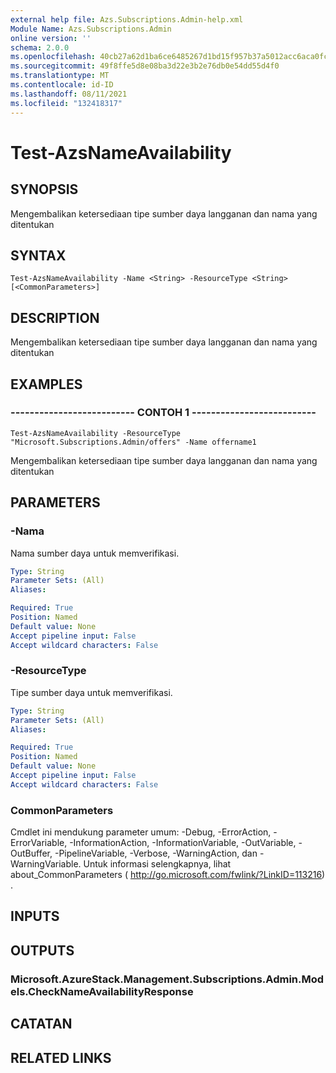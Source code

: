 ```yaml
---
external help file: Azs.Subscriptions.Admin-help.xml
Module Name: Azs.Subscriptions.Admin
online version: ''
schema: 2.0.0
ms.openlocfilehash: 40cb27a62d1ba6ce6485267d1bd15f957b37a5012acc6aca0fc1505c8f380cc8
ms.sourcegitcommit: 49f8ffe5d8e08ba3d22e3b2e76db0e54dd55d4f0
ms.translationtype: MT
ms.contentlocale: id-ID
ms.lasthandoff: 08/11/2021
ms.locfileid: "132418317"
---
```

# Test-AzsNameAvailability

## SYNOPSIS
Mengembalikan ketersediaan tipe sumber daya langganan dan nama yang ditentukan

## SYNTAX

```
Test-AzsNameAvailability -Name <String> -ResourceType <String> [<CommonParameters>]
```

## DESCRIPTION
Mengembalikan ketersediaan tipe sumber daya langganan dan nama yang ditentukan

## EXAMPLES

### -------------------------- CONTOH 1 --------------------------
```
Test-AzsNameAvailability -ResourceType "Microsoft.Subscriptions.Admin/offers" -Name offername1
```

Mengembalikan ketersediaan tipe sumber daya langganan dan nama yang ditentukan

## PARAMETERS

### -Nama
Nama sumber daya untuk memverifikasi.

```yaml
Type: String
Parameter Sets: (All)
Aliases: 

Required: True
Position: Named
Default value: None
Accept pipeline input: False
Accept wildcard characters: False
```

### -ResourceType
Tipe sumber daya untuk memverifikasi.

```yaml
Type: String
Parameter Sets: (All)
Aliases: 

Required: True
Position: Named
Default value: None
Accept pipeline input: False
Accept wildcard characters: False
```

### CommonParameters
Cmdlet ini mendukung parameter umum: -Debug, -ErrorAction, -ErrorVariable, -InformationAction, -InformationVariable, -OutVariable, -OutBuffer, -PipelineVariable, -Verbose, -WarningAction, dan -WarningVariable. Untuk informasi selengkapnya, lihat about_CommonParameters ( http://go.microsoft.com/fwlink/?LinkID=113216) .

## INPUTS

## OUTPUTS

### Microsoft.AzureStack.Management.Subscriptions.Admin.Models.CheckNameAvailabilityResponse

## CATATAN

## RELATED LINKS

